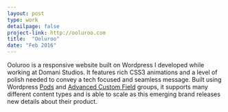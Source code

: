 ```yaml
---
layout: post
type: work
detailpage: false
project-link: http://ooluroo.com
title:  "Ooluroo"
date: "Feb 2016"
---
```

Ooluroo is a responsive website built on Wordpress I developed while working at Domani Studios. It features rich CSS3 animations and a level of polish needed to convey a tech focused and seamless message. Built using Wordpress [Pods][pods] and [Advanced Custom Field][acf] groups, it supports many different content types and is able to scale as this emerging brand releases new details about their product.

[pods]: http://pods.io/
[acf]: https://www.advancedcustomfields.com/